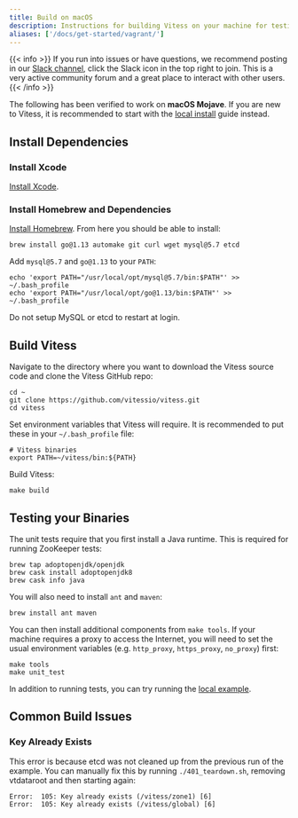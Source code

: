 ```yaml
---
title: Build on macOS
description: Instructions for building Vitess on your machine for testing and development purposes
aliases: ['/docs/get-started/vagrant/']
---
```


{{< info >}}
If you run into issues or have questions, we recommend posting in our [Slack channel](https://vitess.slack.com), click the Slack icon in the top right to join. This is a very active community forum and a great place to interact with other users.
{{< /info >}}

The following has been verified to work on __macOS Mojave__. If you are new to Vitess, it is recommended to start with the [local install](../../get-started/local) guide instead.

## Install Dependencies

### Install Xcode

[Install Xcode](https://developer.apple.com/xcode/).

### Install Homebrew and Dependencies

[Install Homebrew](http://brew.sh/). From here you should be able to install:

```shell
brew install go@1.13 automake git curl wget mysql@5.7 etcd
```

Add `mysql@5.7` and `go@1.13` to your `PATH`:

```shell
echo 'export PATH="/usr/local/opt/mysql@5.7/bin:$PATH"' >> ~/.bash_profile
echo 'export PATH="/usr/local/opt/go@1.13/bin:$PATH"' >> ~/.bash_profile
```

Do not setup MySQL or etcd to restart at login.

## Build Vitess

Navigate to the directory where you want to download the Vitess source code and clone the Vitess GitHub repo:

```shell
cd ~
git clone https://github.com/vitessio/vitess.git
cd vitess
```

Set environment variables that Vitess will require. It is recommended to put these in your `~/.bash_profile` file:

```
# Vitess binaries
export PATH=~/vitess/bin:${PATH}
```

Build Vitess:

```shell
make build
```

## Testing your Binaries

The unit tests require that you first install a Java runtime. This is required for running ZooKeeper tests:

```shell
brew tap adoptopenjdk/openjdk
brew cask install adoptopenjdk8
brew cask info java
```

You will also need to install `ant` and `maven`:

```shell
brew install ant maven
```

You can then install additional components from `make tools`. If your machine requires a proxy to access the Internet, you will need to set the usual environment variables (e.g. `http_proxy`, `https_proxy`, `no_proxy`) first:

```shell
make tools
make unit_test
```

In addition to running tests, you can try running the [local example](../../get-started/local).

## Common Build Issues

### Key Already Exists

This error is because etcd was not cleaned up from the previous run of the example. You can manually fix this by running `./401_teardown.sh`, removing vtdataroot and then starting again:
```
Error:  105: Key already exists (/vitess/zone1) [6]
Error:  105: Key already exists (/vitess/global) [6]
```

